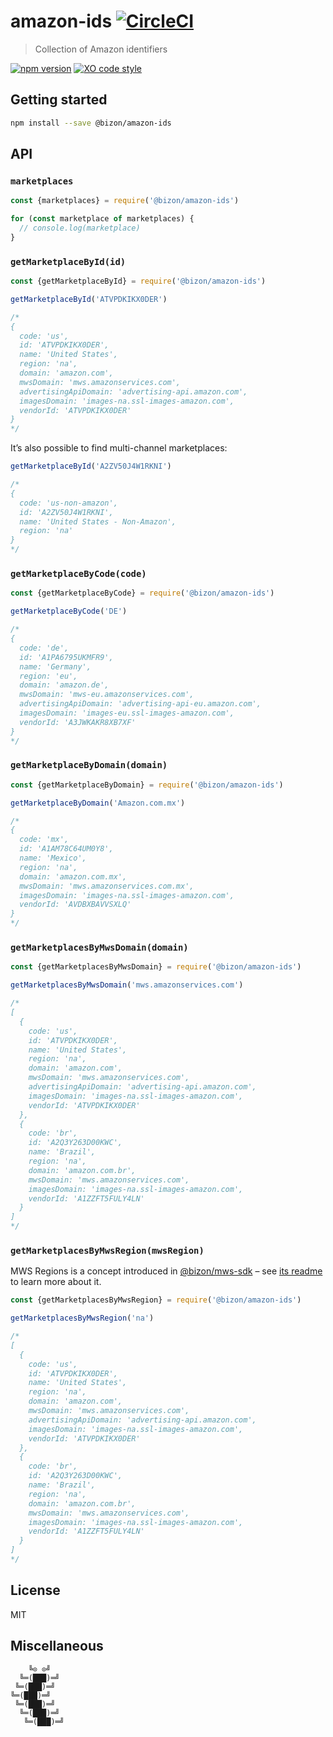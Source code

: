 # amazon-ids [![CircleCI](https://circleci.com/gh/bizon/amazon-ids.svg?style=svg)](https://circleci.com/gh/bizon/amazon-ids)

> Collection of Amazon identifiers

[![npm version](https://badgen.net/npm/v/@bizon/amazon-ids)](https://www.npmjs.com/package/@bizon/amazon-ids)
[![XO code style](https://badgen.net/badge/code%20style/XO/cyan)](https://github.com/xojs/xo)

## Getting started

```bash
npm install --save @bizon/amazon-ids
```

## API

### `marketplaces`

```js
const {marketplaces} = require('@bizon/amazon-ids')

for (const marketplace of marketplaces) {
  // console.log(marketplace)
}
```

### `getMarketplaceById(id)`

```js
const {getMarketplaceById} = require('@bizon/amazon-ids')

getMarketplaceById('ATVPDKIKX0DER')

/*
{
  code: 'us',
  id: 'ATVPDKIKX0DER',
  name: 'United States',
  region: 'na',
  domain: 'amazon.com',
  mwsDomain: 'mws.amazonservices.com',
  advertisingApiDomain: 'advertising-api.amazon.com',
  imagesDomain: 'images-na.ssl-images-amazon.com',
  vendorId: 'ATVPDKIKX0DER'
}
*/
```

It’s also possible to find multi-channel marketplaces:

```js
getMarketplaceById('A2ZV50J4W1RKNI')

/*
{
  code: 'us-non-amazon',
  id: 'A2ZV50J4W1RKNI',
  name: 'United States - Non-Amazon',
  region: 'na'
}
*/
```

### `getMarketplaceByCode(code)`

```js
const {getMarketplaceByCode} = require('@bizon/amazon-ids')

getMarketplaceByCode('DE')

/*
{
  code: 'de',
  id: 'A1PA6795UKMFR9',
  name: 'Germany',
  region: 'eu',
  domain: 'amazon.de',
  mwsDomain: 'mws-eu.amazonservices.com',
  advertisingApiDomain: 'advertising-api-eu.amazon.com',
  imagesDomain: 'images-eu.ssl-images-amazon.com',
  vendorId: 'A3JWKAKR8XB7XF'
}
*/
```

### `getMarketplaceByDomain(domain)`

```js
const {getMarketplaceByDomain} = require('@bizon/amazon-ids')

getMarketplaceByDomain('Amazon.com.mx')

/*
{
  code: 'mx',
  id: 'A1AM78C64UM0Y8',
  name: 'Mexico',
  region: 'na',
  domain: 'amazon.com.mx',
  mwsDomain: 'mws.amazonservices.com.mx',
  imagesDomain: 'images-na.ssl-images-amazon.com',
  vendorId: 'AVDBXBAVVSXLQ'
}
*/
```

### `getMarketplacesByMwsDomain(domain)`

```js
const {getMarketplacesByMwsDomain} = require('@bizon/amazon-ids')

getMarketplacesByMwsDomain('mws.amazonservices.com')

/*
[
  {
    code: 'us',
    id: 'ATVPDKIKX0DER',
    name: 'United States',
    region: 'na',
    domain: 'amazon.com',
    mwsDomain: 'mws.amazonservices.com',
    advertisingApiDomain: 'advertising-api.amazon.com',
    imagesDomain: 'images-na.ssl-images-amazon.com',
    vendorId: 'ATVPDKIKX0DER'
  },
  {
    code: 'br',
    id: 'A2Q3Y263D00KWC',
    name: 'Brazil',
    region: 'na',
    domain: 'amazon.com.br',
    mwsDomain: 'mws.amazonservices.com',
    imagesDomain: 'images-na.ssl-images-amazon.com',
    vendorId: 'A1ZZFT5FULY4LN'
  }
]
*/
```

### `getMarketplacesByMwsRegion(mwsRegion)`

MWS Regions is a concept introduced in [@bizon/mws-sdk](https://github.com/bizon/mws-sdk) – see [its readme](https://github.com/bizon/mws-sdk#region-and-marketplaces) to learn more about it.

```js
const {getMarketplacesByMwsRegion} = require('@bizon/amazon-ids')

getMarketplacesByMwsRegion('na')

/*
[
  {
    code: 'us',
    id: 'ATVPDKIKX0DER',
    name: 'United States',
    region: 'na',
    domain: 'amazon.com',
    mwsDomain: 'mws.amazonservices.com',
    advertisingApiDomain: 'advertising-api.amazon.com',
    imagesDomain: 'images-na.ssl-images-amazon.com',
    vendorId: 'ATVPDKIKX0DER'
  },
  {
    code: 'br',
    id: 'A2Q3Y263D00KWC',
    name: 'Brazil',
    region: 'na',
    domain: 'amazon.com.br',
    mwsDomain: 'mws.amazonservices.com',
    imagesDomain: 'images-na.ssl-images-amazon.com',
    vendorId: 'A1ZZFT5FULY4LN'
  }
]
*/
```

## License

MIT

## Miscellaneous

```
    ╚⊙ ⊙╝
  ╚═(███)═╝
 ╚═(███)═╝
╚═(███)═╝
 ╚═(███)═╝
  ╚═(███)═╝
   ╚═(███)═╝
```
